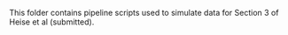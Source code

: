 This folder contains pipeline scripts used to simulate data for Section 3 of Heise et al (submitted).
